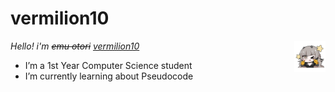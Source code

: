 # vermilion10

</p>
<img align="right" width="10%" src="/media/sticker.png">
<p>

*Hello! i'm ~~emu otori~~ [vermilion10](https://github.com/vermilion10)*
- I’m a 1st Year Computer Science student
- I’m currently learning about Pseudocode
